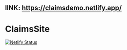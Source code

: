## lINK:  https://claimsdemo.netlify.app/



# ClaimsSite

[![Netlify Status](https://api.netlify.com/api/v1/badges/0792a02c-fd27-446e-80ae-7f9ea7bb291d/deploy-status)](https://app.netlify.com/sites/claimsdemo/deploys)
